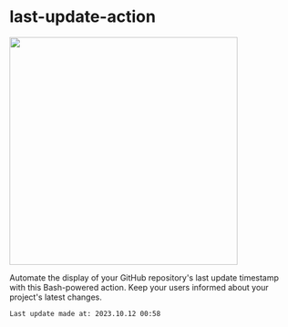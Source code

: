 # last-update-action 
<img width="400" src="https://64.media.tumblr.com/80a22b4a9f813eb54ef4e92adde00796/tumblr_nt06feWSaI1slpxhzo1_1280.png"/>
<p>Automate the display of your GitHub repository's last update timestamp with this Bash-powered action. Keep your users informed about your project's latest changes.</p>

<!--START-->
`Last update made at: 2023.10.12 00:58`
<!--END-->
